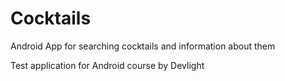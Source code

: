 # Cocktails
Android App for searching cocktails and information about them

Test application for Android course by Devlight
